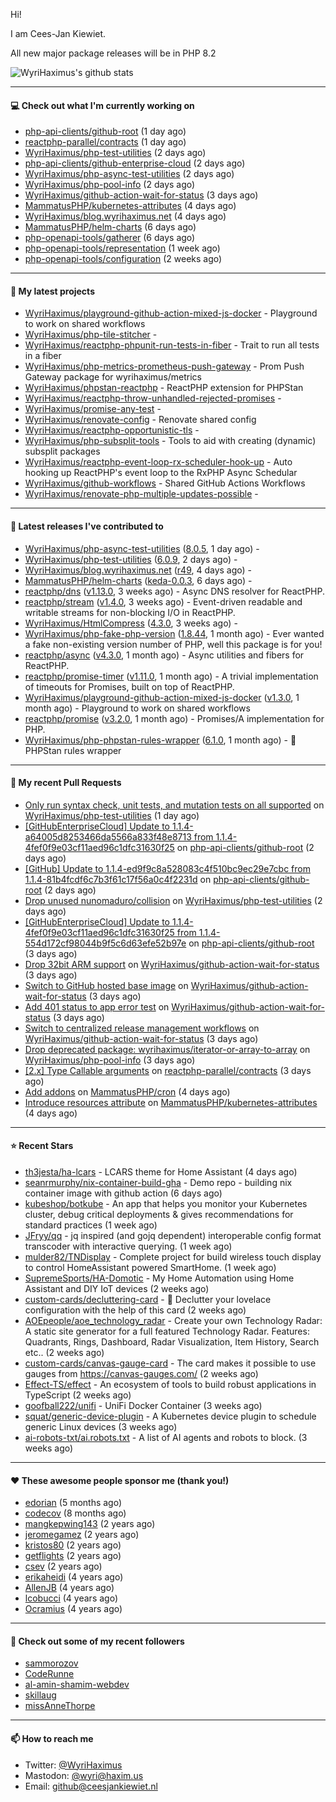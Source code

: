 Hi!

I am Cees-Jan Kiewiet.

All new major package releases will be in PHP 8.2

![WyriHaximus's github stats](https://github-readme-stats.vercel.app/api?username=WyriHaximus&show_icons=true)

---

#### 💻 Check out what I'm currently working on

- [php-api-clients/github-root](https://github.com/php-api-clients/github-root) (1 day ago)
- [reactphp-parallel/contracts](https://github.com/reactphp-parallel/contracts) (1 day ago)
- [WyriHaximus/php-test-utilities](https://github.com/WyriHaximus/php-test-utilities) (2 days ago)
- [php-api-clients/github-enterprise-cloud](https://github.com/php-api-clients/github-enterprise-cloud) (2 days ago)
- [WyriHaximus/php-async-test-utilities](https://github.com/WyriHaximus/php-async-test-utilities) (2 days ago)
- [WyriHaximus/php-pool-info](https://github.com/WyriHaximus/php-pool-info) (2 days ago)
- [WyriHaximus/github-action-wait-for-status](https://github.com/WyriHaximus/github-action-wait-for-status) (3 days ago)
- [MammatusPHP/kubernetes-attributes](https://github.com/MammatusPHP/kubernetes-attributes) (4 days ago)
- [WyriHaximus/blog.wyrihaximus.net](https://github.com/WyriHaximus/blog.wyrihaximus.net) (4 days ago)
- [MammatusPHP/helm-charts](https://github.com/MammatusPHP/helm-charts) (6 days ago)
- [php-openapi-tools/gatherer](https://github.com/php-openapi-tools/gatherer) (6 days ago)
- [php-openapi-tools/representation](https://github.com/php-openapi-tools/representation) (1 week ago)
- [php-openapi-tools/configuration](https://github.com/php-openapi-tools/configuration) (2 weeks ago)

---

#### 🌱 My latest projects

- [WyriHaximus/playground-github-action-mixed-js-docker](https://github.com/WyriHaximus/playground-github-action-mixed-js-docker) - Playground to work on shared workflows
- [WyriHaximus/php-tile-stitcher](https://github.com/WyriHaximus/php-tile-stitcher) - 
- [WyriHaximus/reactphp-phpunit-run-tests-in-fiber](https://github.com/WyriHaximus/reactphp-phpunit-run-tests-in-fiber) - Trait to run all tests in a fiber
- [WyriHaximus/php-metrics-prometheus-push-gateway](https://github.com/WyriHaximus/php-metrics-prometheus-push-gateway) - Prom Push Gateway package for wyrihaximus/metrics
- [WyriHaximus/phpstan-reactphp](https://github.com/WyriHaximus/phpstan-reactphp) - ReactPHP extension for PHPStan
- [WyriHaximus/reactphp-throw-unhandled-rejected-promises](https://github.com/WyriHaximus/reactphp-throw-unhandled-rejected-promises) - 
- [WyriHaximus/promise-any-test](https://github.com/WyriHaximus/promise-any-test) - 
- [WyriHaximus/renovate-config](https://github.com/WyriHaximus/renovate-config) - Renovate shared config
- [WyriHaximus/reactphp-opportunistic-tls](https://github.com/WyriHaximus/reactphp-opportunistic-tls) - 
- [WyriHaximus/php-subsplit-tools](https://github.com/WyriHaximus/php-subsplit-tools) - Tools to aid with creating (dynamic) subsplit packages
- [WyriHaximus/reactphp-event-loop-rx-scheduler-hook-up](https://github.com/WyriHaximus/reactphp-event-loop-rx-scheduler-hook-up) - Auto hooking up ReactPHP&#39;s event loop to the RxPHP Async Schedular
- [WyriHaximus/github-workflows](https://github.com/WyriHaximus/github-workflows) - Shared GitHub Actions Workflows
- [WyriHaximus/renovate-php-multiple-updates-possible](https://github.com/WyriHaximus/renovate-php-multiple-updates-possible) - 

---

#### 🔭 Latest releases I've contributed to

- [WyriHaximus/php-async-test-utilities](https://github.com/WyriHaximus/php-async-test-utilities) ([8.0.5](https://github.com/WyriHaximus/php-async-test-utilities/releases/tag/8.0.5), 1 day ago) - 
- [WyriHaximus/php-test-utilities](https://github.com/WyriHaximus/php-test-utilities) ([6.0.9](https://github.com/WyriHaximus/php-test-utilities/releases/tag/6.0.9), 2 days ago) - 
- [WyriHaximus/blog.wyrihaximus.net](https://github.com/WyriHaximus/blog.wyrihaximus.net) ([r49](https://github.com/WyriHaximus/blog.wyrihaximus.net/releases/tag/r49), 4 days ago) - 
- [MammatusPHP/helm-charts](https://github.com/MammatusPHP/helm-charts) ([keda-0.0.3](https://github.com/MammatusPHP/helm-charts/releases/tag/keda-0.0.3), 6 days ago) - 
- [reactphp/dns](https://github.com/reactphp/dns) ([v1.13.0](https://github.com/reactphp/dns/releases/tag/v1.13.0), 3 weeks ago) - Async DNS resolver for ReactPHP.
- [reactphp/stream](https://github.com/reactphp/stream) ([v1.4.0](https://github.com/reactphp/stream/releases/tag/v1.4.0), 3 weeks ago) - Event-driven readable and writable streams for non-blocking I/O in ReactPHP.
- [WyriHaximus/HtmlCompress](https://github.com/WyriHaximus/HtmlCompress) ([4.3.0](https://github.com/WyriHaximus/HtmlCompress/releases/tag/4.3.0), 3 weeks ago) - 
- [WyriHaximus/php-fake-php-version](https://github.com/WyriHaximus/php-fake-php-version) ([1.8.44](https://github.com/WyriHaximus/php-fake-php-version/releases/tag/1.8.44), 1 month ago) - Ever wanted a fake non-existing version number of PHP, well this package is for you!
- [reactphp/async](https://github.com/reactphp/async) ([v4.3.0](https://github.com/reactphp/async/releases/tag/v4.3.0), 1 month ago) - Async utilities and fibers for ReactPHP.
- [reactphp/promise-timer](https://github.com/reactphp/promise-timer) ([v1.11.0](https://github.com/reactphp/promise-timer/releases/tag/v1.11.0), 1 month ago) - A trivial implementation of timeouts for Promises, built on top of ReactPHP.
- [WyriHaximus/playground-github-action-mixed-js-docker](https://github.com/WyriHaximus/playground-github-action-mixed-js-docker) ([v1.3.0](https://github.com/WyriHaximus/playground-github-action-mixed-js-docker/releases/tag/v1.3.0), 1 month ago) - Playground to work on shared workflows
- [reactphp/promise](https://github.com/reactphp/promise) ([v3.2.0](https://github.com/reactphp/promise/releases/tag/v3.2.0), 1 month ago) - Promises/A implementation for PHP.
- [WyriHaximus/php-phpstan-rules-wrapper](https://github.com/WyriHaximus/php-phpstan-rules-wrapper) ([6.1.0](https://github.com/WyriHaximus/php-phpstan-rules-wrapper/releases/tag/6.1.0), 1 month ago) - 🌯 PHPStan rules wrapper

---

#### 🔨 My recent Pull Requests

- [Only run syntax check, unit tests, and mutation tests on all supported](https://github.com/WyriHaximus/php-test-utilities/pull/919) on [WyriHaximus/php-test-utilities](https://github.com/WyriHaximus/php-test-utilities) (1 day ago)
- [[GitHubEnterpriseCloud] Update to 1.1.4-a64005d8253466da5566a833f48e8713 from 1.1.4-4fef0f9e03cf11aed96c1dfc31630f25](https://github.com/php-api-clients/github-root/pull/1225) on [php-api-clients/github-root](https://github.com/php-api-clients/github-root) (2 days ago)
- [[GitHub] Update to 1.1.4-ed9f9c8a528083c4f510bc9ec29e7cbc from 1.1.4-81b4fcdf6c7b3f61c17f56a0c4f2231d](https://github.com/php-api-clients/github-root/pull/1224) on [php-api-clients/github-root](https://github.com/php-api-clients/github-root) (2 days ago)
- [Drop unused nunomaduro/collision](https://github.com/WyriHaximus/php-test-utilities/pull/917) on [WyriHaximus/php-test-utilities](https://github.com/WyriHaximus/php-test-utilities) (2 days ago)
- [[GitHubEnterpriseCloud] Update to 1.1.4-4fef0f9e03cf11aed96c1dfc31630f25 from 1.1.4-554d172cf98044b9f5c6d63efe52b97e](https://github.com/php-api-clients/github-root/pull/1223) on [php-api-clients/github-root](https://github.com/php-api-clients/github-root) (3 days ago)
- [Drop 32bit ARM support](https://github.com/WyriHaximus/github-action-wait-for-status/pull/167) on [WyriHaximus/github-action-wait-for-status](https://github.com/WyriHaximus/github-action-wait-for-status) (3 days ago)
- [Switch to GitHub hosted base image](https://github.com/WyriHaximus/github-action-wait-for-status/pull/165) on [WyriHaximus/github-action-wait-for-status](https://github.com/WyriHaximus/github-action-wait-for-status) (3 days ago)
- [Add 401 status to app error test](https://github.com/WyriHaximus/github-action-wait-for-status/pull/164) on [WyriHaximus/github-action-wait-for-status](https://github.com/WyriHaximus/github-action-wait-for-status) (3 days ago)
- [Switch to centralized release management workflows](https://github.com/WyriHaximus/github-action-wait-for-status/pull/163) on [WyriHaximus/github-action-wait-for-status](https://github.com/WyriHaximus/github-action-wait-for-status) (3 days ago)
- [Drop deprecated package: wyrihaximus/iterator-or-array-to-array](https://github.com/WyriHaximus/php-pool-info/pull/7) on [WyriHaximus/php-pool-info](https://github.com/WyriHaximus/php-pool-info) (3 days ago)
- [[2.x] Type Callable arguments](https://github.com/reactphp-parallel/contracts/pull/9) on [reactphp-parallel/contracts](https://github.com/reactphp-parallel/contracts) (3 days ago)
- [Add addons](https://github.com/MammatusPHP/cron/pull/83) on [MammatusPHP/cron](https://github.com/MammatusPHP/cron) (4 days ago)
- [Introduce resources attribute](https://github.com/MammatusPHP/kubernetes-attributes/pull/1) on [MammatusPHP/kubernetes-attributes](https://github.com/MammatusPHP/kubernetes-attributes) (4 days ago)

---

#### ⭐ Recent Stars

- [th3jesta/ha-lcars](https://github.com/th3jesta/ha-lcars) - LCARS theme for Home Assistant (4 days ago)
- [seanrmurphy/nix-container-build-gha](https://github.com/seanrmurphy/nix-container-build-gha) - Demo repo - building nix container image with github action (6 days ago)
- [kubeshop/botkube](https://github.com/kubeshop/botkube) - An app that helps you monitor your Kubernetes cluster, debug critical deployments &amp; gives recommendations for standard practices (1 week ago)
- [JFryy/qq](https://github.com/JFryy/qq) - jq inspired (and gojq dependent) interoperable config format transcoder with interactive querying. (1 week ago)
- [mulder82/TNDisplay](https://github.com/mulder82/TNDisplay) - Complete project for build wireless touch display to control HomeAssistant powered SmartHome. (1 week ago)
- [SupremeSports/HA-Domotic](https://github.com/SupremeSports/HA-Domotic) - My Home Automation using Home Assistant and DIY IoT devices (2 weeks ago)
- [custom-cards/decluttering-card](https://github.com/custom-cards/decluttering-card) - 🧹 Declutter your lovelace configuration with the help of this card (2 weeks ago)
- [AOEpeople/aoe_technology_radar](https://github.com/AOEpeople/aoe_technology_radar) - Create your own Technology Radar: A static site generator for a full featured Technology Radar. Features: Quadrants, Rings, Dashboard, Radar Visualization, Item History, Search etc.. (2 weeks ago)
- [custom-cards/canvas-gauge-card](https://github.com/custom-cards/canvas-gauge-card) - The card makes it possible to use gauges from https://canvas-gauges.com/ (2 weeks ago)
- [Effect-TS/effect](https://github.com/Effect-TS/effect) - An ecosystem of tools to build robust applications in TypeScript (2 weeks ago)
- [goofball222/unifi](https://github.com/goofball222/unifi) - UniFi Docker Container (3 weeks ago)
- [squat/generic-device-plugin](https://github.com/squat/generic-device-plugin) - A Kubernetes device plugin to schedule generic Linux devices (3 weeks ago)
- [ai-robots-txt/ai.robots.txt](https://github.com/ai-robots-txt/ai.robots.txt) - A list of AI agents and robots to block. (3 weeks ago)

---

#### ❤️ These awesome people sponsor me (thank you!)

- [edorian](https://github.com/edorian) (5 months ago)
- [codecov](https://github.com/codecov) (8 months ago)
- [mangkepwing143](https://github.com/mangkepwing143) (2 years ago)
- [jeromegamez](https://github.com/jeromegamez) (2 years ago)
- [kristos80](https://github.com/kristos80) (2 years ago)
- [getflights](https://github.com/getflights) (2 years ago)
- [csev](https://github.com/csev) (2 years ago)
- [erikaheidi](https://github.com/erikaheidi) (4 years ago)
- [AllenJB](https://github.com/AllenJB) (4 years ago)
- [lcobucci](https://github.com/lcobucci) (4 years ago)
- [Ocramius](https://github.com/Ocramius) (4 years ago)

---

#### 👯 Check out some of my recent followers

- [sammorozov](https://github.com/sammorozov)
- [CodeRunne](https://github.com/CodeRunne)
- [al-amin-shamim-webdev](https://github.com/al-amin-shamim-webdev)
- [skillaug](https://github.com/skillaug)
- [missAnneThorpe](https://github.com/missAnneThorpe)

---

#### 📫 How to reach me

- Twitter: [@WyriHaximus](https://twitter.com/WyriHaximus)
- Mastodon: [@wyri@haxim.us](https://toot-toot.wyrihaxim.us/@wyri)
- Email: [github@ceesjankiewiet.nl](mailto:github@ceesjankiewiet.nl)
